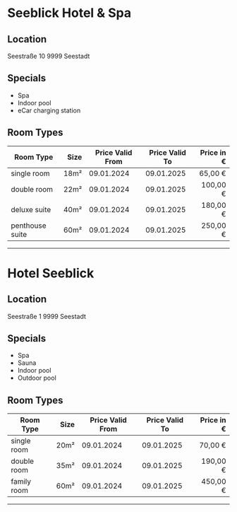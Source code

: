 # Seeblick Hotel & Spa

## Location

Seestraße 10
9999 Seestadt

## Specials

- Spa
- Indoor pool
- eCar charging station

## Room Types

| Room Type   |  Size | Price Valid From | Price Valid To | Price in € |
| ----------- | ----: | ---------------- | -------------- | ---------: |
| single room |  18m² | 09.01.2024       | 09.01.2025     |    65,00 € |
| double room |  22m² | 09.01.2024       | 09.01.2025     |   100,00 € |
| deluxe suite |  40m² | 09.01.2024       | 09.01.2025     |   180,00 € |
| penthouse suite |  60m² | 09.01.2024       | 09.01.2025     |   250,00 € |
---
# Hotel Seeblick

## Location

Seestraße 1
9999 Seestadt

## Specials

- Spa
- Sauna
- Indoor pool
- Outdoor pool

## Room Types

| Room Type   |  Size | Price Valid From | Price Valid To | Price in € |
| ----------- | ----: | ---------------- | -------------- | ---------: |
| single room |  20m² | 09.01.2024       | 09.01.2025     |    70,00 € |
| double room |  35m² | 09.01.2024       | 09.01.2025     |   190,00 € |
| family room |  60m² | 09.01.2024       | 09.01.2025     |   450,00 € |
---
